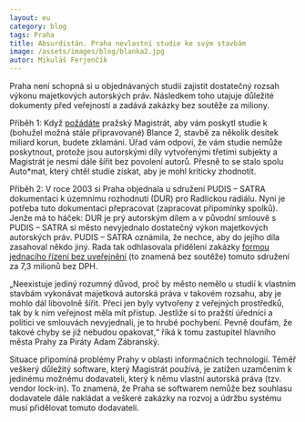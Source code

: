 ```yaml
---
layout: eu
category: blog
tags: Praha
title: Absurdistán. Praha nevlastní studie ke svým stavbám
image: /assets/images/blog/blanka2.jpg
autor: Mikuláš Ferjenčík
---
```


Praha není schopná si u objednávaných studií zajistit dostatečný rozsah výkonu majetkových autorských práv. Následkem toho utajuje důležité dokumenty před veřejností a zadává zakázky bez soutěže za miliony.

Příběh 1: Když [požádáte](https://github.com/pirati-cz/KlubPraha/blob/master/spisy/2016/009-studie-k-blance2/main.pdf) pražský Magistrát, aby vám poskytl studie k (bohužel možná stále připravované) Blance 2, stavbě za několik desítek miliard korun, budete zklamáni. Úřad vám odpoví, že vám studie nemůže poskytnout, protože jsou autorskými díly vytvořenými třetími subjekty a Magistrát je nesmí dále šířit bez povolení autorů. Přesně to se stalo spolu Auto*mat, který chtěl studie získat, aby je mohl kriticky zhodnotit. 

Příběh 2: V roce 2003 si Praha objednala u sdružení PUDIS – SATRA dokumentaci k územnímu rozhodnutí (DUR) pro Radlickou radiálu. Nyní je potřeba tuto dokumentaci přepracovat (zapracovat připomínky spolků). Jenže má to háček: DUR je prý autorským dílem a v původní smlouvě s PUDIS – SATRA si město nevyjednalo dostatečný výkon majetkových autorských práv. PUDIS – SATRA oznámila, že nechce, aby do jejího díla zasahoval někdo jiný. Rada tak odhlasovala přidělení zakázky [formou jednacího řízení bez uveřejnění](http://zastupitelstvo.praha.eu/ina2014/tedusndetail.aspx?id=244956) (to znamená bez soutěže) tomuto sdružení za 7,3 milionů bez DPH.

„Neexistuje jediný rozumný důvod, proč by město nemělo u studií k vlastním stavbám vykonávat majetková autorská práva v takovém rozsahu, aby je mohlo dál libovolně šířit. Přeci jen byly vytvořeny z veřejných prostředků, tak by k nim veřejnost měla mít přístup. Jestliže si to pražští úředníci a politici ve smlouvách nevyjednali, je to hrubé pochybení. Pevně doufám, že takové chyby se již nebudou opakovat,“ říká k tomu zastupitel hlavního města Prahy za Piráty Adam Zábranský.

Situace připomíná problémy Prahy v oblasti informačních technologií. Téměř veškerý důležitý software, který Magistrát používá, je zatížen uzamčením k jedinému možnému dodavateli, který k němu vlastní autorská práva (tzv. vendor lock-in). To znamená, že Praha se softwarem nemůže bez souhlasu dodavatele dále nakládat a veškeré zakázky na rozvoj a údržbu systému musí přidělovat tomuto dodavateli.
